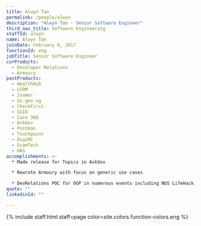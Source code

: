 ```yaml
---
title: Alwyn Tan
permalink: /people/alwyn
description: "Alwyn Tan - Senior Software Engineer"
third_nav_title: Software Engineering
staffId: alwyn
name: Alwyn Tan
joinDate: February 6, 2017
functionId: eng
jobTitle: Senior Software Engineer
curProducts:
  - Developer Relations
  - Armoury
pastProducts:
  - HealthHub
  - CCRM
  - Isomer
  - Go.gov.sg
  - CheckFirst
  - SGID
  - Care 360
  - AskGov
  - Postman
  - Touchpoint
  - DigiMC
  - ScamTech
  - HAS
accomplishments: >-
  * Made release for Topics in AskGov

  * Rewrote Armoury with focus on generic use cases

  * DevRelations POC for OGP in numerous events including NUS LifeHack, Build for Good & Tech for Public Good
quote: ""
linkedinId: ""

---
```


{% include staff.html staff=page color=site.colors.function-colors.eng %}
